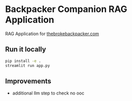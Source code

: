 # Backpacker Companion RAG Application

RAG Application for [thebrokebackpacker.com](https://thebrokebackpacker.com)

## Run it locally

```sh
pip install -e .
streamlit run app.py
```

## Improvements

- additional llm step to check no ooc